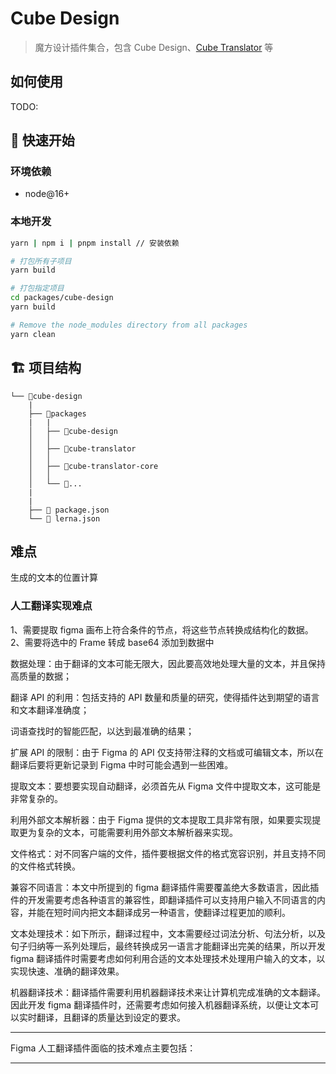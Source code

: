 # Cube Design

> 魔方设计插件集合，包含 Cube Design、[Cube Translator](https://www.figma.com/community/plugin/1205127328344023071/Cube-Translator) 等

## 如何使用

TODO:

## 🚀 快速开始

### 环境依赖

- node@16+

### 本地开发

```bash
yarn | npm i | pnpm install // 安装依赖

```

```bash
# 打包所有子项目
yarn build
```

```bash
# 打包指定项目
cd packages/cube-design
yarn build
```

```bash
# Remove the node_modules directory from all packages
yarn clean
```

## 🏗️ 项目结构

```
└── 📁cube-design
    |
    ├── 📁packages
    |   |
    │   ├── 📁cube-design
    │   │
    │   ├── 📁cube-translator
    │   │
    │   ├── 📁cube-translator-core
    │   │
    │   └── 📁...
    |
    |
    ├── 📄 package.json
    └── 📄 lerna.json

```

## 难点

生成的文本的位置计算

### 人工翻译实现难点

1、需要提取 figma 画布上符合条件的节点，将这些节点转换成结构化的数据。
2、需要将选中的 Frame 转成 base64 添加到数据中

数据处理：由于翻译的文本可能无限大，因此要高效地处理大量的文本，并且保持高质量的数据；

翻译 API 的利用：包括支持的 API 数量和质量的研究，使得插件达到期望的语言和文本翻译准确度；

词语查找时的智能匹配，以达到最准确的结果；

扩展 API 的限制：由于 Figma 的 API 仅支持带注释的文档或可编辑文本，所以在翻译后要将更新记录到 Figma 中时可能会遇到一些困难。

提取文本：要想要实现自动翻译，必须首先从 Figma 文件中提取文本，这可能是非常复杂的。

利用外部文本解析器：由于 Figma 提供的文本提取工具非常有限，如果要实现提取更为复杂的文本，可能需要利用外部文本解析器来实现。

文件格式：对不同客户端的文件，插件要根据文件的格式宽容识别，并且支持不同的文件格式转换。

兼容不同语言：本文中所提到的 figma 翻译插件需要覆盖绝大多数语言，因此插件的开发需要考虑各种语言的兼容性，即翻译插件可以支持用户输入不同语言的内容，并能在短时间内把文本翻译成另一种语言，使翻译过程更加的顺利。

文本处理技术：如下所示，翻译过程中，文本需要经过词法分析、句法分析，以及句子归纳等一系列处理后，最终转换成另一语言才能翻译出完美的结果，所以开发 figma 翻译插件时需要考虑如何利用合适的文本处理技术处理用户输入的文本，以实现快速、准确的翻译效果。

机器翻译技术：翻译插件需要利用机器翻译技术来让计算机完成准确的文本翻译。因此开发 figma 翻译插件时，还需要考虑如何接入机器翻译系统，以便让文本可以实时翻译，且翻译的质量达到设定的要求。

---

Figma 人工翻译插件面临的技术难点主要包括：

---
